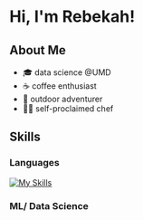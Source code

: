 # Hi, I'm Rebekah!
## About Me
- 🎓 data science @UMD
- ☕ coffee enthusiast
- 🌳 outdoor adventurer
- 👩‍🍳 self-proclaimed chef  

## Skills
### Languages
[![My Skills](https://skillicons.dev/icons?i=py,mysql,r,md,obsidian,vscode&theme=light)](https://skillicons.dev)
### ML/ Data Science


<!---
rebekahwarner/rebekahwarner is a ✨ special ✨ repository because its `README.md` (this file) appears on your GitHub profile.
You can click the Preview link to take a look at your changes.
--->
